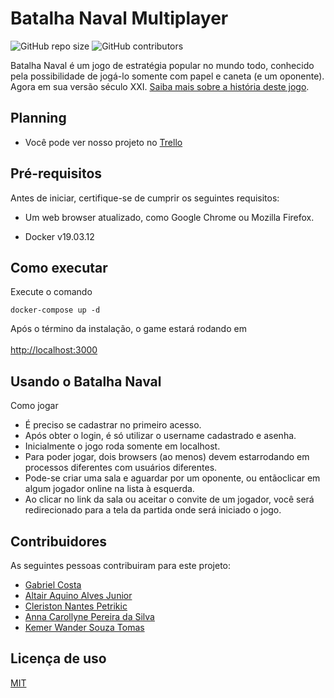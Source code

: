 ﻿# Batalha Naval Multiplayer

<!--- Exemplos de badges. Acesse https://shields.io para outras opções. Você pode querer incluir informações de dependencias, build, testes, licença, etc. --->

![GitHub repo size](https://img.shields.io/github/repo-size/hsborges/progweb-template)
![GitHub contributors](https://img.shields.io/github/contributors/hsborges/progweb-template)

Batalha Naval é um jogo de estratégia popular no mundo todo, conhecido pela possibilidade de jogá-lo somente com papel e caneta (e um oponente). Agora em sua versão século XXI. [Saiba mais sobre a história deste jogo](https://en.wikipedia.org/wiki/Battleship_(game)).

## Planning

- Você pode ver nosso projeto no [Trello](https://trello.com/b/H6AJ4LP3/batalha-naval-multiplayer)

## Pré-requisitos

Antes de iniciar, certifique-se de cumprir os seguintes requisitos:

- Um web browser atualizado, como Google Chrome ou Mozilla Firefox.

- Docker v19.03.12

## Como executar

Execute o comando<br>

`docker-compose up -d`<br>

Após o término da instalação, o game estará rodando em <br><br>
[http://localhost:3000](http://localhost:3000)
## Usando o Batalha Naval

Como jogar
- É preciso se cadastrar no primeiro acesso.
- Após obter o login, é só utilizar o username cadastrado e asenha.
- Inicialmente o jogo roda somente em localhost.
- Para poder jogar, dois browsers (ao menos) devem estarrodando em processos diferentes com usuários diferentes.
- Pode-se criar uma sala e aguardar por um oponente, ou entãoclicar em algum jogador online na lista à esquerda.
- Ao clicar no link da sala ou aceitar o convite de um jogador, você será redirecionado para a tela da partida onde será iniciado o jogo.

## Contribuidores

As seguintes pessoas contribuiram para este projeto:

- [Gabriel Costa](https://github.com/gabcostasilva)
- [Altair Aquino Alves Junior](https://github.com/Zaltair-alves)
- [Cleriston Nantes Petrikic](http://github.com/petrikic)
- [Anna Carollyne Pereira da Silva](http://github.com/MoshGirl)
- [Kemer Wander Souza Tomas](https://github.com/Kemer-Souza)


## Licença de uso

[MIT](https://github.com/GabCostaSilva/batalha-naval/blob/master/LICENSE)
